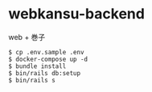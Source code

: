 # webkansu-backend
web + 巻子

```
$ cp .env.sample .env
$ docker-compose up -d
$ bundle install
$ bin/rails db:setup
$ bin/rails s
```
